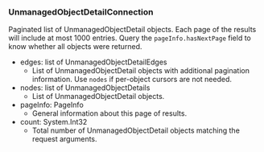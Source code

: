 ### UnmanagedObjectDetailConnection
Paginated list of UnmanagedObjectDetail objects. Each page of the results will include at most 1000 entries. Query the `pageInfo.hasNextPage` field to know whether all objects were returned.

- edges: list of UnmanagedObjectDetailEdges
  - List of UnmanagedObjectDetail objects with additional pagination information. Use `nodes` if per-object cursors are not needed.
- nodes: list of UnmanagedObjectDetails
  - List of UnmanagedObjectDetail objects.
- pageInfo: PageInfo
  - General information about this page of results.
- count: System.Int32
  - Total number of UnmanagedObjectDetail objects matching the request arguments.
